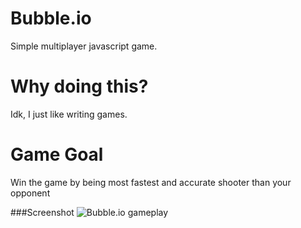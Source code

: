 # Bubble.io
Simple multiplayer javascript game.

# Why doing this?
Idk, I just like writing games.

# Game Goal
Win the game by being most fastest and accurate shooter than your opponent

###Screenshot
![Bubble.io gameplay](http://www.bildites.lv/images/qktp8uhe/105917/original.png "Screenshot")
